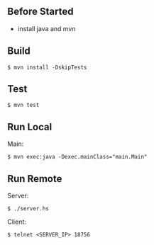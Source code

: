 ## Before Started

- install java and mvn

## Build

```
$ mvn install -DskipTests
```

## Test

```
$ mvn test
```

## Run Local

Main:
```
$ mvn exec:java -Dexec.mainClass="main.Main"
```

## Run Remote

Server:
```
$ ./server.hs
```

Client:
```
$ telnet <SERVER_IP> 18756
```
